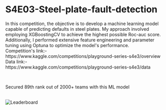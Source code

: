 # S4E03-Steel-plate-fault-detection
<p>In this competition, the objective is to develop a machine learning model capable of predicting defaults in steel plates. My approach involved employing XGBoostingCV to achieve the highest possible Roc-auc score. Additionally, I performed extensive feature engineering and parameter tuning using Optuna to optimize the model's performance.
<br>Competition's link:-
<br>https://www.kaggle.com/competitions/playground-series-s4e3/overview
<br>Data link:-
<br>https://www.kaggle.com/competitions/playground-series-s4e3/data</p>
<br>
<p>Secured 89th rank out of 2000+ teams with this ML model</p>
<br>
<img src="https://drive.google.com/drive/u/0/home" alt="Leaderboard">
